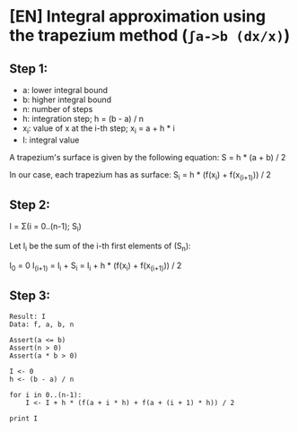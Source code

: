 # [EN] Integral approximation using the trapezium method (`ʃa->b (dx/x)`)

## Step 1:

- a: lower integral bound
- b: higher integral bound
- n: number of steps
- h: integration step; h = (b - a) / n
- x<sub>i</sub>: value of x at the i-th step; x<sub>i</sub> = a + h * i
- I: integral value

A trapezium's surface is given by the following equation: S = h * (a + b) / 2

In our case, each trapezium has as surface: S<sub>i</sub> = h * (f(x<sub>i</sub>) + f(x<sub>(i+1)</sub>)) / 2

## Step 2:

I = Σ(i = 0..(n-1); S<sub>i</sub>)

Let I<sub>i</sub> be the sum of the i-th first elements of (S<sub>n</sub>):

I<sub>0</sub> = 0
I<sub>(i+1)</sub> = I<sub>i</sub> + S<sub>i</sub> = I<sub>i</sub> + h * (f(x<sub>i</sub>) + f(x<sub>(i+1)</sub>)) / 2

## Step 3:

```
Result: I
Data: f, a, b, n

Assert(a <= b)
Assert(n > 0)
Assert(a * b > 0)

I <- 0
h <- (b - a) / n

for i in 0..(n-1):
    I <- I + h * (f(a + i * h) + f(a + (i + 1) * h)) / 2

print I
```
